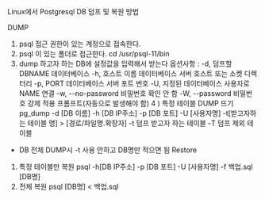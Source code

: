 Linux에서 Postgresql DB 덤프 및 복원 방법

DUMP
1) psql 접근 권한이 있는 계정으로 접속한다.
2) psql 이 있는 폴더로 접근한다.
 cd /usr/psql-11/bin
3) dump 하고자 하는 DB에 설정값을 입력해서 받는다
옵션사항 : 
  -d, 덤프할 DBNAME 데이터베이스
  -h, 호스트 이름 데이터베이스 서버 호스트 또는 소켓 디렉터리
  -p, PORT 데이터베이스 서버 포트 번호
  -U, 지정된 데이터베이스 사용자로 NAME 연결
  -w, --no-password 비밀번호 확인 안 함
  -W, --password 비밀번호 강제 적용 프롬프트(자동으로 발생해야 함)
4 ) 특정 테이블 DUMP 뜨기
pg_dump -d [DB 이름] -h [DB IP주소] -p [DB 포트] -U [사용자명] -t[받고자하는 테이블 명] > [경로/파일명.확장자]
 -t 덤프 받고자 하는 테이블 
 -T 덤프 제외 테이블
 * DB 전체 DUMP시 -t 사용 안하고 DB명만 적으면 됨
Restore
1) 특정 테이블만 복원
psql -h[DB IP주소] -p [DB 포트] -U [사용자명] -f 백업.sql [DB명]
2) 전체 복원
psql [DB명] < 백업.sql
